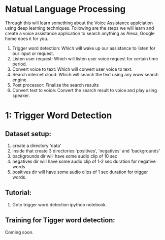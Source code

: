 # Natual Language Processing
Through this will learn something about the Voice Assistance applciation using deep learning techniques. Following are the steps 
we will learn and create a voice assistance application to search anything as Alexa, Google home does it for you.

1. Trigger word detection: Which will wake up our assistance to listen for our input or request.
2. Listen user request: Which will listen user voice request for certain time period.
3. Convert voice to text: Which will convert user voice to text.
4. Search internet cloud: Which will search the text using any www search engine.
5. Post processor: Finalize the search results
6. Convert text to voice: Convert the search result to voice and play using speaker.

# 1: Trigger Word Detection
## Dataset setup:
1. create a directory 'data'
2. inside that create 3 directories 'positives', 'negatives' and 'backgrounds'
3. backgrounds dir will have some audio clip of 10 sec
4. negatives dir will have some audio clip of 1-2 sec duration for negative words
5. positives dir will have some audio clips of 1 sec duration for trigger words.

## Tutorial:
1. Goto trigger word detection ipython notebook.

## Training for Tigger word detection:
Coming soon.
